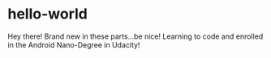 # hello-world
Hey there!
Brand new in these parts...be nice!  Learning to code and enrolled in the Android Nano-Degree in Udacity!
